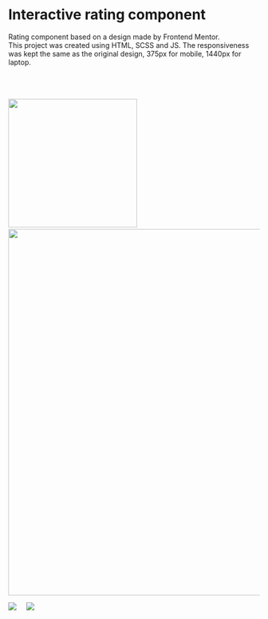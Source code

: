 # Interactive rating component

Rating component based on a design made by Frontend Mentor.  
This project was created using HTML, SCSS and JS. The responsiveness was kept the same as the original design, 375px for mobile, 1440px for laptop.
<br>
<br>
<br>
<br>
<p>
  <img src="https://user-images.githubusercontent.com/107587774/215543807-dbfbc81f-558f-42ac-bced-2c82b15e943e.png" | width=258> &nbsp;
  <img src="https://user-images.githubusercontent.com/107587774/215543803-5d66fb14-b0ac-486c-bfe2-d15be5102510.png" | width=735>
</p>
<p>
  <img src="https://user-images.githubusercontent.com/107587774/215543811-05defee5-d7c7-46f5-b9fa-fa0194b3f670.png"> &nbsp; &nbsp;
  <img src="https://user-images.githubusercontent.com/107587774/215543813-74d2cab9-d68c-40d1-aefa-c8c1728724f1.png">
</p>
